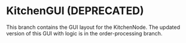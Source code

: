 # KitchenGUI (DEPRECATED)

This branch contains the GUI layout for the KitchenNode. The updated version of this GUI with logic is in the order-processing branch. 
